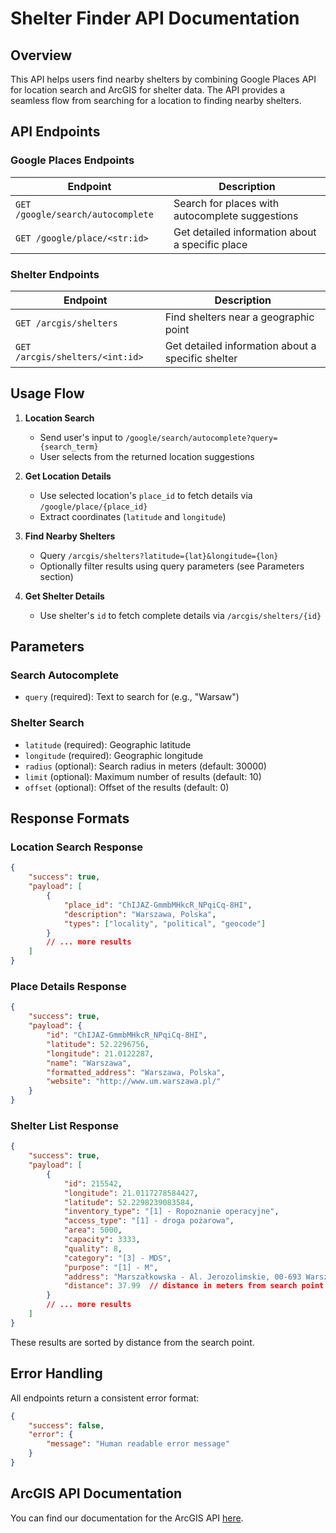 # Shelter Finder API Documentation

## Overview

This API helps users find nearby shelters by combining Google Places API for location search and ArcGIS for shelter data. The API provides a seamless flow from searching for a location to finding nearby shelters.

## API Endpoints

### Google Places Endpoints

| Endpoint                          | Description                                     |
| --------------------------------- | ----------------------------------------------- |
| `GET /google/search/autocomplete` | Search for places with autocomplete suggestions |
| `GET /google/place/<str:id>`      | Get detailed information about a specific place |

### Shelter Endpoints

| Endpoint                        | Description                                       |
| ------------------------------- | ------------------------------------------------- |
| `GET /arcgis/shelters`          | Find shelters near a geographic point             |
| `GET /arcgis/shelters/<int:id>` | Get detailed information about a specific shelter |

## Usage Flow

1. **Location Search**
   - Send user's input to `/google/search/autocomplete?query={search_term}`
   - User selects from the returned location suggestions

2. **Get Location Details**
   - Use selected location's `place_id` to fetch details via `/google/place/{place_id}`
   - Extract coordinates (`latitude` and `longitude`)

3. **Find Nearby Shelters**
   - Query `/arcgis/shelters?latitude={lat}&longitude={lon}`
   - Optionally filter results using query parameters (see Parameters section)

4. **Get Shelter Details**
   - Use shelter's `id` to fetch complete details via `/arcgis/shelters/{id}`

## Parameters

### Search Autocomplete

- `query` (required): Text to search for (e.g., "Warsaw")

### Shelter Search

- `latitude` (required): Geographic latitude
- `longitude` (required): Geographic longitude
- `radius` (optional): Search radius in meters (default: 30000)
- `limit` (optional): Maximum number of results (default: 10)
- `offset` (optional): Offset of the results (default: 0)

## Response Formats

### Location Search Response

```json
{
    "success": true,
    "payload": [
        {
            "place_id": "ChIJAZ-GmmbMHkcR_NPqiCq-8HI",
            "description": "Warszawa, Polska",
            "types": ["locality", "political", "geocode"]
        }
        // ... more results
    ]
}
```

### Place Details Response

```json
{
    "success": true,
    "payload": {
        "id": "ChIJAZ-GmmbMHkcR_NPqiCq-8HI",
        "latitude": 52.2296756,
        "longitude": 21.0122287,
        "name": "Warszawa",
        "formatted_address": "Warszawa, Polska",
        "website": "http://www.um.warszawa.pl/"
    }
}
```

### Shelter List Response

```json
{
    "success": true,
    "payload": [
        {
            "id": 215542,
            "longitude": 21.0117278584427,
            "latitude": 52.2298239083584,
            "inventory_type": "[1] - Ropoznanie operacyjne",
            "access_type": "[1] - droga pożarowa",
            "area": 5000,
            "capacity": 3333,
            "quality": 8,
            "category": "[3] - MDS",
            "purpose": "[1] - M",
            "address": "Marszałkowska - Al. Jerozolimskie, 00-693 Warszawa",
            "distance": 37.99  // distance in meters from search point
        }
        // ... more results
    ]
}
```

These results are sorted by distance from the search point.

## Error Handling

All endpoints return a consistent error format:
```json
{
    "success": false,
    "error": {
        "message": "Human readable error message"
    }
}
```

## ArcGIS API Documentation

You can find our documentation for the ArcGIS API [here](docs/arcgis.md).

